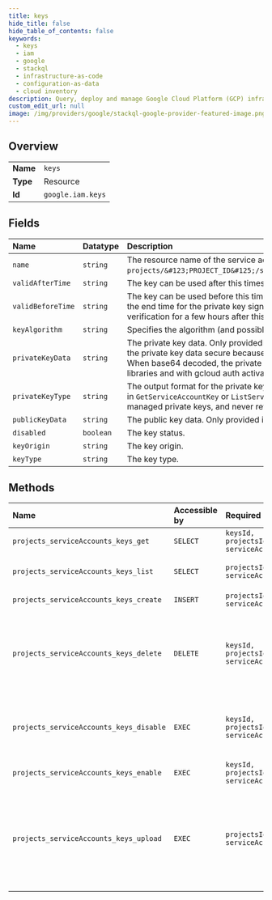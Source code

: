 ```yaml
---
title: keys
hide_title: false
hide_table_of_contents: false
keywords:
  - keys
  - iam
  - google    
  - stackql
  - infrastructure-as-code
  - configuration-as-data
  - cloud inventory
description: Query, deploy and manage Google Cloud Platform (GCP) infrastructure and resources using SQL
custom_edit_url: null
image: /img/providers/google/stackql-google-provider-featured-image.png
---
```

  
    

## Overview
<table><tbody>
<tr><td><b>Name</b></td><td><code>keys</code></td></tr>
<tr><td><b>Type</b></td><td>Resource</td></tr>
<tr><td><b>Id</b></td><td><code>google.iam.keys</code></td></tr>
</tbody></table>

## Fields
| Name | Datatype | Description |
|:-----|:---------|:------------|
| `name` | `string` | The resource name of the service account key in the following format `projects/&#123;PROJECT_ID&#125;/serviceAccounts/&#123;ACCOUNT&#125;/keys/&#123;key&#125;`. |
| `validAfterTime` | `string` | The key can be used after this timestamp. |
| `validBeforeTime` | `string` | The key can be used before this timestamp. For system-managed key pairs, this timestamp is the end time for the private key signing operation. The public key could still be used for verification for a few hours after this time. |
| `keyAlgorithm` | `string` | Specifies the algorithm (and possibly key size) for the key. |
| `privateKeyData` | `string` | The private key data. Only provided in `CreateServiceAccountKey` responses. Make sure to keep the private key data secure because it allows for the assertion of the service account identity. When base64 decoded, the private key data can be used to authenticate with Google API client libraries and with gcloud auth activate-service-account. |
| `privateKeyType` | `string` | The output format for the private key. Only provided in `CreateServiceAccountKey` responses, not in `GetServiceAccountKey` or `ListServiceAccountKey` responses. Google never exposes system-managed private keys, and never retains user-managed private keys. |
| `publicKeyData` | `string` | The public key data. Only provided in `GetServiceAccountKey` responses. |
| `disabled` | `boolean` | The key status. |
| `keyOrigin` | `string` | The key origin. |
| `keyType` | `string` | The key type. |
## Methods
| Name | Accessible by | Required Params | Description |
|:-----|:--------------|:----------------|:------------|
| `projects_serviceAccounts_keys_get` | `SELECT` | `keysId, projectsId, serviceAccountsId` | Gets a ServiceAccountKey. |
| `projects_serviceAccounts_keys_list` | `SELECT` | `projectsId, serviceAccountsId` | Lists every ServiceAccountKey for a service account. |
| `projects_serviceAccounts_keys_create` | `INSERT` | `projectsId, serviceAccountsId` | Creates a ServiceAccountKey. |
| `projects_serviceAccounts_keys_delete` | `DELETE` | `keysId, projectsId, serviceAccountsId` | Deletes a ServiceAccountKey. Deleting a service account key does not revoke short-lived credentials that have been issued based on the service account key. |
| `projects_serviceAccounts_keys_disable` | `EXEC` | `keysId, projectsId, serviceAccountsId` | Disable a ServiceAccountKey. A disabled service account key can be re-enabled with EnableServiceAccountKey. |
| `projects_serviceAccounts_keys_enable` | `EXEC` | `keysId, projectsId, serviceAccountsId` | Enable a ServiceAccountKey. |
| `projects_serviceAccounts_keys_upload` | `EXEC` | `projectsId, serviceAccountsId` | Uploads the public key portion of a key pair that you manage, and associates the public key with a ServiceAccount. After you upload the public key, you can use the private key from the key pair as a service account key. |
